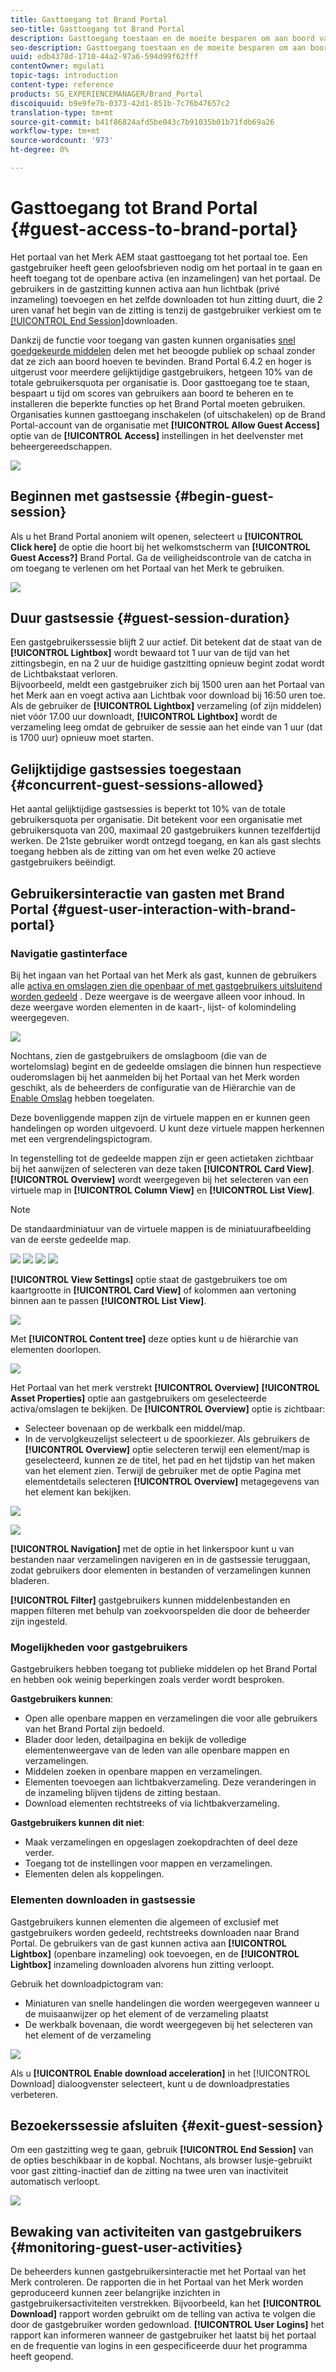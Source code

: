 ```yaml
---
title: Gasttoegang tot Brand Portal
seo-title: Gasttoegang tot Brand Portal
description: Gasttoegang toestaan en de moeite besparen om aan boord van een groot aantal gebruikers te gaan die niet hoeven te worden geverifieerd.
seo-description: Gasttoegang toestaan en de moeite besparen om aan boord van een groot aantal gebruikers te gaan die niet hoeven te worden geverifieerd.
uuid: edb4378d-1710-44a2-97a6-594d99f62fff
contentOwner: mgulati
topic-tags: introduction
content-type: reference
products: SG_EXPERIENCEMANAGER/Brand_Portal
discoiquuid: b9e9fe7b-0373-42d1-851b-7c76b47657c2
translation-type: tm+mt
source-git-commit: b41f86824afd5be043c7b91035b01b71fdb69a26
workflow-type: tm+mt
source-wordcount: '973'
ht-degree: 0%

---
```



# Gasttoegang tot Brand Portal {#guest-access-to-brand-portal}

Het portaal van het Merk AEM staat gasttoegang tot het portaal toe. Een gastgebruiker heeft geen geloofsbrieven nodig om het portaal in te gaan en heeft toegang tot de openbare activa (en inzamelingen) van het portaal. De gebruikers in de gastzitting kunnen activa aan hun lichtbak (privé inzameling) toevoegen en het zelfde downloaden tot hun zitting duurt, die 2 uren vanaf het begin van de zitting is tenzij de gastgebruiker verkiest om te [[!UICONTROL End Session]](#exit-guest-session)downloaden.

Dankzij de functie voor toegang van gasten kunnen organisaties [snel goedgekeurde middelen](../using/brand-portal-sharing-folders.md#how-to-share-folders) delen met het beoogde publiek op schaal zonder dat ze zich aan boord hoeven te bevinden. Brand Portal 6.4.2 en hoger is uitgerust voor meerdere gelijktijdige gastgebruikers, hetgeen 10% van de totale gebruikersquota per organisatie is. Door gasttoegang toe te staan, bespaart u tijd om scores van gebruikers aan boord te beheren en te installeren die beperkte functies op het Brand Portal moeten gebruiken.\
Organisaties kunnen gasttoegang inschakelen (of uitschakelen) op de Brand Portal-account van de organisatie met **[!UICONTROL Allow Guest Access]** optie van de **[!UICONTROL Access]** instellingen in het deelvenster met beheergereedschappen.

<!--
Comment Type: annotation
Last Modified By: mgulati
Last Modified Date: 2018-08-17T10:42:59.879-0400
Removed the first para: "AEM Assets Brand Portal allows public users to enter the portal anonymously and have restricted access to the allowed public resources as guests. Organization users with guest role need not seek access and authentication from administrators."
-->

![](assets/enable-guest-access.png)

## Beginnen met gastsessie {#begin-guest-session}

Als u het Brand Portal anoniem wilt openen, selecteert u **[!UICONTROL Click here]** de optie die hoort bij het welkomstscherm van **[!UICONTROL Guest Access?]** Brand Portal. Ga de veiligheidscontrole van de catcha in om toegang te verlenen om het Portaal van het Merk te gebruiken.

![](assets/bp-login-screen.png)

## Duur gastsessie {#guest-session-duration}

Een gastgebruikerssessie blijft 2 uur actief. Dit betekent dat de staat van de **[!UICONTROL Lightbox]** wordt bewaard tot 1 uur van de tijd van het zittingsbegin, en na 2 uur de huidige gastzitting opnieuw begint zodat wordt de Lichtbakstaat verloren.\
Bijvoorbeeld, meldt een gastgebruiker zich bij 1500 uren aan het Portaal van het Merk aan en voegt activa aan Lichtbak voor download bij 16:50 uren toe. Als de gebruiker de **[!UICONTROL Lightbox]** verzameling (of zijn middelen) niet vóór 17.00 uur downloadt, **[!UICONTROL Lightbox]** wordt de verzameling leeg omdat de gebruiker de sessie aan het einde van 1 uur (dat is 1700 uur) opnieuw moet starten.

## Gelijktijdige gastsessies toegestaan {#concurrent-guest-sessions-allowed}

Het aantal gelijktijdige gastsessies is beperkt tot 10% van de totale gebruikersquota per organisatie. Dit betekent voor een organisatie met gebruikersquota van 200, maximaal 20 gastgebruikers kunnen tezelfdertijd werken. De 21ste gebruiker wordt ontzegd toegang, en kan als gast slechts toegang hebben als de zitting van om het even welke 20 actieve gastgebruikers beëindigt.

## Gebruikersinteractie van gasten met Brand Portal {#guest-user-interaction-with-brand-portal}

### Navigatie gastinterface

Bij het ingaan van het Portaal van het Merk als gast, kunnen de gebruikers alle [activa en omslagen zien die openbaar of met gastgebruikers uitsluitend worden gedeeld](../using/brand-portal-sharing-folders.md#sharefolders) . Deze weergave is de weergave alleen voor inhoud. In deze weergave worden elementen in de kaart-, lijst- of kolomindeling weergegeven.

![](assets/disabled-folder-hierarchy1.png)

Nochtans, zien de gastgebruikers de omslagboom (die van de wortelomslag) begint en de gedeelde omslagen die binnen hun respectieve ouderomslagen bij het aanmelden bij het Portaal van het Merk worden geschikt, als de beheerders de configuratie van de Hiërarchie van de [Enable Omslag](../using/brand-portal-general-configuration.md#main-pars-header-1621071021) hebben toegelaten.

Deze bovenliggende mappen zijn de virtuele mappen en er kunnen geen handelingen op worden uitgevoerd. U kunt deze virtuele mappen herkennen met een vergrendelingspictogram.

In tegenstelling tot de gedeelde mappen zijn er geen actietaken zichtbaar bij het aanwijzen of selecteren van deze taken **[!UICONTROL Card View]**. **[!UICONTROL Overview]** wordt weergegeven bij het selecteren van een virtuele map in **[!UICONTROL Column View]** en **[!UICONTROL List View]**.

>[!NOTE]
>
>De standaardminiatuur van de virtuele mappen is de miniatuurafbeelding van de eerste gedeelde map.

![](assets/enabled-hierarchy1.png) ![](assets/hierarchy1-nonadmin.png) ![](assets/hierarchy-nonadmin.png) ![](assets/hierarchy2-nonadmin.png)

**[!UICONTROL View Settings]** optie staat de gastgebruikers toe om kaartgrootte in **[!UICONTROL Card View]** of kolommen aan vertoning binnen aan te passen **[!UICONTROL List View]**.

![](assets/nav-guest-user.png)

Met **[!UICONTROL Content tree]** deze opties kunt u de hiërarchie van elementen doorlopen.

![](assets/guest-login-ui.png)

Het Portaal van het merk verstrekt **[!UICONTROL Overview]** **[!UICONTROL Asset Properties]** optie aan gastgebruikers om geselecteerde activa/omslagen te bekijken. De **[!UICONTROL Overview]** optie is zichtbaar:

* Selecteer bovenaan op de werkbalk een middel/map.
* In de vervolgkeuzelijst selecteert u de spoorkiezer.
Als gebruikers de **[!UICONTROL Overview]** optie selecteren terwijl een element/map is geselecteerd, kunnen ze de titel, het pad en het tijdstip van het maken van het element zien. Terwijl de gebruiker met de optie Pagina met elementdetails selecteren **[!UICONTROL Overview]** metagegevens van het element kan bekijken.

![](assets/overview-option-1.png)

![](assets/overview-rail-selector-1.png)<br />

**[!UICONTROL Navigation]** met de optie in het linkerspoor kunt u van bestanden naar verzamelingen navigeren en in de gastsessie teruggaan, zodat gebruikers door elementen in bestanden of verzamelingen kunnen bladeren.

**[!UICONTROL Filter]** gastgebruikers kunnen middelenbestanden en mappen filteren met behulp van zoekvoorspelden die door de beheerder zijn ingesteld.

### Mogelijkheden voor gastgebruikers

Gastgebruikers hebben toegang tot publieke middelen op het Brand Portal en hebben ook weinig beperkingen zoals verder wordt besproken.

**Gastgebruikers kunnen**:

* Open alle openbare mappen en verzamelingen die voor alle gebruikers van het Brand Portal zijn bedoeld.
* Blader door leden, detailpagina en bekijk de volledige elementenweergave van de leden van alle openbare mappen en verzamelingen.
* Middelen zoeken in openbare mappen en verzamelingen.
* Elementen toevoegen aan lichtbakverzameling. Deze veranderingen in de inzameling blijven tijdens de zitting bestaan.
* Download elementen rechtstreeks of via lichtbakverzameling.

**Gastgebruikers kunnen dit niet**:

* Maak verzamelingen en opgeslagen zoekopdrachten of deel deze verder.
* Toegang tot de instellingen voor mappen en verzamelingen.
* Elementen delen als koppelingen.

### Elementen downloaden in gastsessie

Gastgebruikers kunnen elementen die algemeen of exclusief met gastgebruikers worden gedeeld, rechtstreeks downloaden naar Brand Portal. De gebruikers van de gast kunnen activa aan **[!UICONTROL Lightbox]** (openbare inzameling) ook toevoegen, en de **[!UICONTROL Lightbox]** inzameling downloaden alvorens hun zitting verloopt.

Gebruik het downloadpictogram van:

* Miniaturen van snelle handelingen die worden weergegeven wanneer u de muisaanwijzer op het element of de verzameling plaatst
* De werkbalk bovenaan, die wordt weergegeven bij het selecteren van het element of de verzameling

![](assets/download-on-guest.png)

Als u **[!UICONTROL Enable download acceleration]** in het [!UICONTROL Download] dialoogvenster selecteert, kunt u de downloadprestaties [](../using/accelerated-download.md)verbeteren.

## Bezoekerssessie afsluiten {#exit-guest-session}

Om een gastzitting weg te gaan, gebruik **[!UICONTROL End Session]** van de opties beschikbaar in de kopbal. Nochtans, als browser lusje-gebruikt voor gast zitting-inactief dan de zitting na twee uren van inactiviteit automatisch verloopt.

![](assets/end-guest-session.png)

## Bewaking van activiteiten van gastgebruikers {#monitoring-guest-user-activities}

De beheerders kunnen gastgebruikersinteractie met het Portaal van het Merk controleren. De rapporten die in het Portaal van het Merk worden geproduceerd kunnen zeer belangrijke inzichten in gastgebruikersactiviteiten verstrekken. Bijvoorbeeld, kan het **[!UICONTROL Download]** rapport worden gebruikt om de telling van activa te volgen die door de gastgebruiker worden gedownload. **[!UICONTROL User Logins]** het rapport kan informeren wanneer de gastgebruiker het laatst bij het portaal en de frequentie van logins in een gespecificeerde duur het programma heeft geopend.
